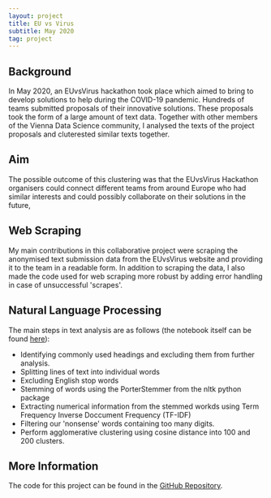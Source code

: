 ```yaml
---
layout: project
title: EU vs Virus
subtitle: May 2020
tag: project
---
```


## Background

In May 2020, an EUvsVirus hackathon took place which aimed to bring to develop solutions to help during the COVID-19 pandemic. Hundreds of teams submitted proposals of their innovative solutions. These proposals took the form of a large amount of text data. Together with other members of the Vienna Data Science community, I analysed the texts of the project proposals and cluterested similar texts together.

## Aim

The possible outcome of this clustering was that the EUvsVirus Hackathon organisers could connect different teams from around Europe who had similar interests and could possibly collaborate on their solutions in the future,

## Web Scraping

My main contributions in this collaborative project were scraping the anonymised text submission data from the EUvsVirus website and providing it to the team in a readable form.  In addition to scraping the data, I also made the code used for web scraping more robust by adding error handling in case of unsuccessful 'scrapes'. 

## Natural Language Processing

The main steps in text analysis are as follows (the notebook itself can be found [here](https://github.com/d4gv/EUvsVirus_ProjectClusters/blob/master/notebooks/3.0-ja-clustering2.ipynb)):

- Identifying commonly used headings and excluding them from further analysis.
- Splitting lines of text into individual words
- Excluding English stop words
- Stemming of words using the PorterStemmer from the nltk python package
- Extracting numerical information from the stemmed workds using Term Frequency Inverse Doccument Frequency (TF-IDF)
- Filtering our 'nonsense' words containing too many digits.
- Perform agglomerative clustering using cosine distance into 100 and 200 clusters.

## More Information

The code for this project can be found in the [GitHub Repository](https://github.com/d4gv/EUvsVirus_ProjectClusters).